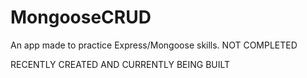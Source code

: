 # MongooseCRUD
An app made to practice Express/Mongoose skills. NOT COMPLETED

RECENTLY CREATED AND CURRENTLY BEING BUILT
